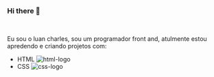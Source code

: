 ### Hi there 👋
<br>

Eu sou o luan charles, sou um programador front  and,  atulmente estou  apredendo e  criando projetos com:
<br>
- HTML  <img src="https://img.shields.io/badge/HTML5-E34F26?style=for-the-badge&logo=html5&logoColor=white" alt="html-logo"/>
- CSS  <img src="https://img.shields.io/badge/CSS3-1572B6?style=for-the-badge&logo=css3&logoColor=white"  alt="css-logo"/>
